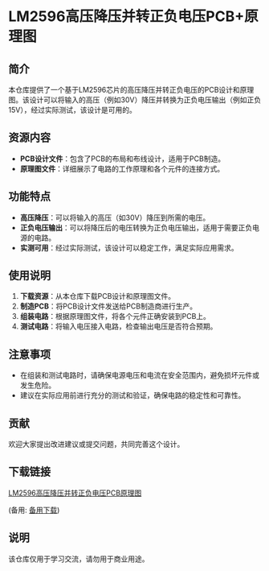 # LM2596高压降压并转正负电压PCB+原理图

## 简介
本仓库提供了一个基于LM2596芯片的高压降压并转正负电压的PCB设计和原理图。该设计可以将输入的高压（例如30V）降压并转换为正负电压输出（例如正负15V），经过实际测试，该设计是可用的。

## 资源内容
- **PCB设计文件**：包含了PCB的布局和布线设计，适用于PCB制造。
- **原理图文件**：详细展示了电路的工作原理和各个元件的连接方式。

## 功能特点
- **高压降压**：可以将输入的高压（如30V）降压到所需的电压。
- **正负电压输出**：可以将降压后的电压转换为正负电压输出，适用于需要正负电源的电路。
- **实测可用**：经过实际测试，该设计可以稳定工作，满足实际应用需求。

## 使用说明
1. **下载资源**：从本仓库下载PCB设计和原理图文件。
2. **制造PCB**：将PCB设计文件发送给PCB制造商进行生产。
3. **组装电路**：根据原理图文件，将各个元件正确安装到PCB上。
4. **测试电路**：将输入电压接入电路，检查输出电压是否符合预期。

## 注意事项
- 在组装和测试电路时，请确保电源电压和电流在安全范围内，避免损坏元件或发生危险。
- 建议在实际应用前进行充分的测试和验证，确保电路的稳定性和可靠性。

## 贡献
欢迎大家提出改进建议或提交问题，共同完善这个设计。

## 下载链接
[LM2596高压降压并转正负电压PCB原理图](https://pan.quark.cn/s/828f0c5b1bd8) 

(备用: [备用下载](https://pan.baidu.com/s/1TmtvEvNpbbRDsMQ0Xovkaw?pwd=1234))

## 说明

该仓库仅用于学习交流，请勿用于商业用途。
